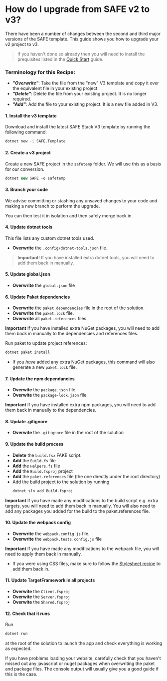 # How do I upgrade from SAFE v2 to v3?

There have been a number of changes between the second and third major versions of the SAFE template. This guide shows you how to upgrade your v2 project to v3.

> If you haven't done so already then you will need to install the prequisites listed in the [Quick Start](../../../quickstart) guide.

### Terminology for this Recipe:

* ***"Overwrite"***: Take the file from the "new" V3 template and copy it over the equivalent file in your existing project.
* ***"Delete"***: Delete the file from your existing project. It is no longer required.
* ***"Add"***: Add the file to your existing project. It is a new file added in V3.

#### 1. Install the v3 template
Download and install the latest SAFE Stack V3 template by running the following command:

```bash
dotnet new -i SAFE.Template
```

#### 2. Create a v3 project
Create a new SAFE project in the `safetemp` folder. We will use this as a basis for our conversion.

```fsharp
dotnet new SAFE -o safetemp
```

#### 3. Branch your code
We advise committing or stashing any unsaved changes to your code and making a new branch to perform the upgrade.

You can then test it in isolation and then safely merge back in.

#### 4. Update dotnet tools
This file lists any custom dotnet tools used.

* **Overwrite** the `.config/dotnet-tools.json` file.

> **Important**! If you have installed extra dotnet tools, you will need to add them back in manually.

#### 5. Update global.json 

* **Overwrite** the `global.json` file

#### 6. Update Paket dependencies
* **Overwrite** the `paket.dependencies` file in the root of the solution.
* **Overwrite** the `paket.lock` file.
* **Overwrite** all `paket.references` files.

**Important** If you have installed extra NuGet packages, you will need to add them back in manually to the dependencies and references files.

Run paket to update project references:

```bash
dotnet paket install
```

* If you *have* added any extra NuGet packages, this command will also generate a new `paket.lock` file.

#### 7. Update the npm dependancies 
* **Overwite** the `package.json` file
* **Overwite** the `package-lock.json` file

**Important** If you have installed extra npm packages, you will need to add them back in manually to the dependencies.

#### 8. Update .gitignore 
* **Overwite** the `.gitignore` file in the root of the solution

#### 9. Update the build process
* **Delete** the `build.fsx` FAKE script.
* **Add** the `Build.fs` file
* **Add** the `Helpers.fs` file
* **Add** the `Build.fsproj` project
* **Add** the `paket.references` file (the one directly under the root directory)
* Add the build project to the solution by running
  ```sh
  dotnet sln add Build.fsproj
  ```

**Important** If you have made any modifications to the build script e.g. extra targets, you will need to add them back in manually. You will also need to add any packages you added for the build to the paket.references file.

#### 10. Update the webpack config
* **Overwrite** the `webpack.config.js` file.
* **Overwrite** the `webpack.tests.config.js` file

**Important** If you have made any modifications to the webpack file, you will need to apply them back in manually.

* If you were using CSS files, make sure to follow the [Stylesheet recipe](../ui/add-style.md) to add them back in.

#### 11. Update TargetFramework in all projects
* **Overwite** the `Client.fsproj`
* **Overwite** the `Server.fsproj`
* **Overwite** the `Shared.fsproj`

#### 12. Check that it runs
Run
```bash
dotnet run
```
at the root of the solution to launch the app and check everything is working as expected.

If you have problems loading your website, carefully check that you haven't missed out any javascript or nuget packages when overwriting the paket and package files. The console output will usually give you a good guide if this is the case.




